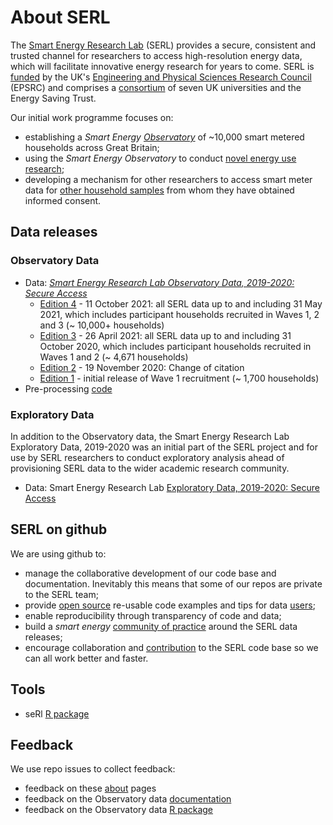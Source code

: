 # About SERL
The [Smart Energy Research Lab](https://serl.ac.uk/) (SERL) provides a secure, consistent and trusted channel for researchers to access high-resolution energy data, which will facilitate innovative energy research for years to come. SERL is [funded](https://gow.epsrc.ukri.org/NGBOViewGrant.aspx?GrantRef=EP/P032761/1) by the UK's [Engineering and Physical Sciences Research Council](https://epsrc.ukri.org) (EPSRC) and comprises a [consortium](https://serl.ac.uk/about-serl/) of seven UK universities and the Energy Saving Trust.

Our initial work programme focuses on:

 * establishing a _Smart Energy [Observatory](https://serl.ac.uk/researchers/)_ of ~10,000 smart metered households across Great Britain;
 * using the _Smart Energy Observatory_ to conduct [novel energy use research](https://serl.ac.uk/projects/);
 * developing a mechanism for other researchers to access smart meter data for [other household samples](https://serl.ac.uk/wp-content/uploads/2020/07/SERL-laboratory-user-summary-v03.pdf) from whom they have obtained informed consent.

## Data releases

### Observatory Data

 * Data: _[Smart Energy Research Lab Observatory Data, 2019-2020: Secure Access](https://beta.ukdataservice.ac.uk/datacatalogue/studies/study?id=8666)_
    * [Edition 4](http://doi.org/10.5255/UKDA-SN-8666-4) - 11 October 2021: all SERL data up to and including 31 May 2021, which includes participant households recruited in Waves 1, 2 and 3 (~ 10,000+ households)
    * [Edition 3](http://doi.org/10.5255/UKDA-SN-8666-3) - 26 April 2021: all SERL data up to and including 31 October 2020, which includes participant households recruited in Waves 1 and 2 (~ 4,671 households)
    * [Edition 2](http://doi.org/10.5255/UKDA-SN-8666-2) - 19 November 2020: Change of citation
    * [Edition 1](http://doi.org/10.5255/UKDA-SN-8666-1) - initial release of Wave 1 recruitment (~ 1,700 households)
 * Pre-processing [code](https://github.com/smartEnergyResearchLab/observatoryData)

### Exploratory Data
In addition to the Observatory data, the Smart Energy Research Lab Exploratory Data, 2019-2020 was an initial part of the SERL project and for use by SERL researchers to conduct exploratory analysis ahead of provisioning SERL data to the wider academic research community.

 * Data: Smart Energy Research Lab [Exploratory Data, 2019-2020: Secure Access](https://beta.ukdataservice.ac.uk/datacatalogue/studies/study?id=8643)

## SERL on github
We are using github to:

 * manage the collaborative development of our code base and documentation. Inevitably this means that some of our repos are private to the SERL team;
 * provide [open source](https://opensource.guide/) re-usable code examples and tips for data [users](https://opensource.guide/finding-users/);
 * enable reproducibility through transparency of code and data;
 * build a *smart energy* [community of practice](https://opensource.guide/building-community/) around the SERL data releases;
 * encourage collaboration and [contribution](https://opensource.guide/how-to-contribute/) to the SERL code base so we can all work better and faster.

## Tools

 * seRl [R package](https://github.com/smartEnergyResearchLab/seRl)

## Feedback

We use repo issues to collect feedback:

 * feedback on these [about](https://github.com/smartEnergyResearchLab/About/issues) pages
 * feedback on the Observatory data [documentation](https://github.com/smartEnergyResearchLab/observatoryData/labels/documentation)
 * feedback on the Observatory data [R package](https://github.com/smartEnergyResearchLab/seRl/issues)


